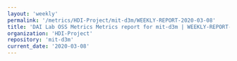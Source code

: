 ```yaml
---
layout: 'weekly'
permalink: '/metrics/HDI-Project/mit-d3m/WEEKLY-REPORT-2020-03-08'
title: 'DAI Lab OSS Metrics Metrics report for mit-d3m | WEEKLY-REPORT-2020-03-08'
organization: 'HDI-Project'
repository: 'mit-d3m'
current_date: '2020-03-08'
---
```

